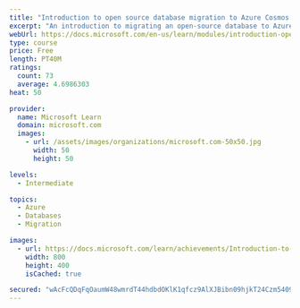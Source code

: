 ```yaml
---
title: "Introduction to open source database migration to Azure Cosmos DB"
excerpt: "An introduction to migrating an open-source database to Azure Cosmos DB"
webUrl: https://docs.microsoft.com/en-us/learn/modules/introduction-open-source-database-migration-azure-cosmos-db/
type: course
price: Free
length: PT40M
ratings:
  count: 73
  average: 4.6986303
heat: 50

provider:
  name: Microsoft Learn
  domain: microsoft.com
  images:
    - url: /assets/images/organizations/microsoft.com-50x50.jpg
      width: 50
      height: 50

levels:
  - Intermediate

topics:
  - Azure
  - Databases
  - Migration

images:
  - url: https://docs.microsoft.com/learn/achievements/Introduction-to-open-source-database-migration-to-Azure-Cosmos-DB-social.png
    width: 800
    height: 400
    isCached: true

secured: "wAcFcQDqFqOaumW48wmrdT44hdbdOKlK1qfcz9AlXJBibn09hjkT24Czm5409+DNdW89QV+PjWHaRcu9E6p2Zjmis2K1ppOvUBXdEA8PupkK3EsvCifZ48p8FNMERAPcaZdLGHXM+bNIxeYzf0Cr0q3WdvDRMycQC1XMhYA5crM70gshKqNr94P0m6+IRIs5cOCYIxSbOkMJK8QNuBUqs3waAniftFjYLV128aWiwPA327Jgu4PhbbwnWs6sITDvaKAdxSaAdAIMHRS5CapsPm/CmFdLB9FfSFDWTCfoiAHWONxyybpTGS0RHDAEMnbFKn2ESpK2NftfqrUgujtGrGsY0vObNCWmLrPMoOicvam/xuOK7SuKQv7WeB8m4AG2H/bsP8mxFxZm209ErTbMhSjphgUAls1ejMbmWUfNpcM=;tTSk7A2m9fD0u+GP63Sk/Q=="
---
```


